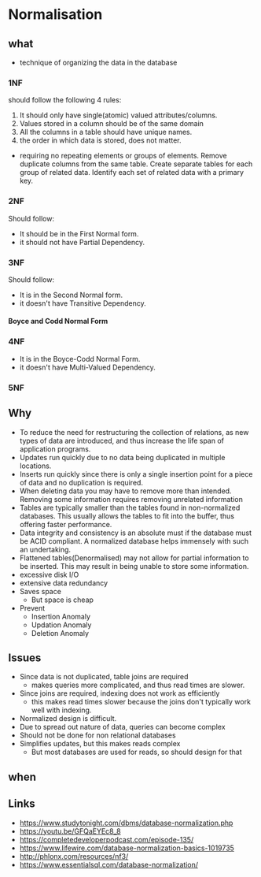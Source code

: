 # Normalisation

## what

- technique of organizing the data in the database

### 1NF

should follow the following 4 rules:

1. It should only have single(atomic) valued attributes/columns.
2. Values stored in a column should be of the same domain
3. All the columns in a table should have unique names.
4. the order in which data is stored, does not matter.

- requiring no repeating elements or groups of elements. Remove duplicate columns from the same table. Create separate tables for each group of related data. Identify each set of related data with a primary key.
### 2NF

Should follow:

- It should be in the First Normal form.
- it should not have Partial Dependency.

### 3NF
Should follow:
- It is in the Second Normal form.
- it doesn't have Transitive Dependency.

#### Boyce and Codd Normal Form

### 4NF

- It is in the Boyce-Codd Normal Form.
- it doesn't have Multi-Valued Dependency.
### 5NF


## Why

- To reduce the need for restructuring the collection of relations, as new types of data are introduced, and thus increase the life span of application programs.
- Updates run quickly due to no data being duplicated in multiple locations.
- Inserts run quickly since there is only a single insertion point for a piece of data and no duplication is required.
- When deleting data you may have to remove more than intended. Removing some information requires removing unrelated information
- Tables are typically smaller than the tables found in non-normalized databases. This usually allows the tables to fit into the buffer, thus offering faster performance.
- Data integrity and consistency is an absolute must if the database must be ACID compliant. A normalized database helps immensely with such an undertaking.
- Flattened tables(Denormalised) may not allow for partial information to be inserted. This may result in being unable to store some information.
- excessive disk I/O
- extensive data redundancy
- Saves space
  - But space is cheap
- Prevent
  - Insertion Anomaly
  - Updation Anomaly
  - Deletion Anomaly

## Issues
- Since data is not duplicated, table joins are required
  - makes queries more complicated, and thus read times are slower.
- Since joins are required, indexing does not work as efficiently
  - this makes read times slower because the joins don't typically work well with indexing.
- Normalized design is difficult.
- Due to spread out nature of data, queries can become complex
- Should not be done for non relational databases
- Simplifies updates, but this makes reads complex
  - But most databases are used for reads, so should design for that

## when

## Links

- https://www.studytonight.com/dbms/database-normalization.php
- https://youtu.be/GFQaEYEc8_8
- https://completedeveloperpodcast.com/episode-135/
- https://www.lifewire.com/database-normalization-basics-1019735
- http://phlonx.com/resources/nf3/
- https://www.essentialsql.com/database-normalization/
